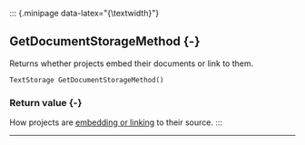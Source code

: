 ::: {.minipage data-latex="{\textwidth}"}
## GetDocumentStorageMethod {-}

Returns whether projects embed their documents or link to them.

```{sql}
TextStorage GetDocumentStorageMethod()
```

### Return value {-}

How projects are [embedding or linking](#textstorage) to their source.
:::

***

